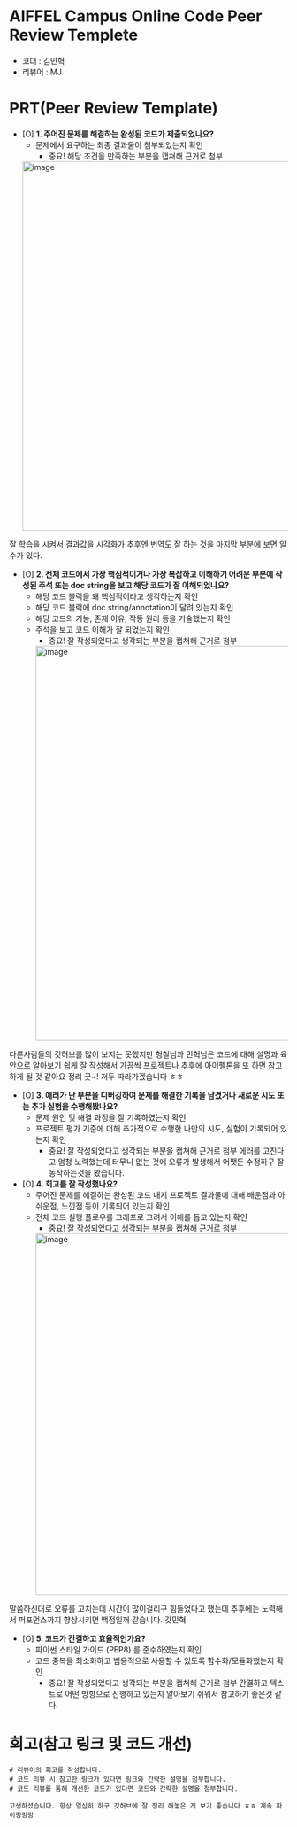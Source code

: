 # AIFFEL Campus Online Code Peer Review Templete
- 코더 : 김민혁
- 리뷰어 : MJ


# PRT(Peer Review Template)
- [O]  **1. 주어진 문제를 해결하는 완성된 코드가 제출되었나요?**
    - 문제에서 요구하는 최종 결과물이 첨부되었는지 확인
        - 중요! 해당 조건을 만족하는 부분을 캡쳐해 근거로 첨부
    <img width="667" alt="image" src="https://github.com/user-attachments/assets/bf2093f1-9d23-4a7c-a91a-8686654b9e36">
잘 학습을 시켜서 결과값을 시각화가 추후엔 번역도 잘 하는 것을 마지막 부분에 보면 알수가 있다.
- [O]  **2. 전체 코드에서 가장 핵심적이거나 가장 복잡하고 이해하기 어려운 부분에 작성된 
주석 또는 doc string을 보고 해당 코드가 잘 이해되었나요?**
    - 해당 코드 블럭을 왜 핵심적이라고 생각하는지 확인
    - 해당 코드 블럭에 doc string/annotation이 달려 있는지 확인
    - 해당 코드의 기능, 존재 이유, 작동 원리 등을 기술했는지 확인
    - 주석을 보고 코드 이해가 잘 되었는지 확인
        - 중요! 잘 작성되었다고 생각되는 부분을 캡쳐해 근거로 첨부
        <img width="713" alt="image" src="https://github.com/user-attachments/assets/90463078-99c7-49d5-a159-135409e53e3b">
다른사람들의 깃허브를 많이 보지는 못했지만 형철님과 민혁님은 코드에 대해 설명과 육안으로 알아보기 쉽게 잘 작성해서 가끔씩 프로젝트나 추후에 아이펠톤을 또 하면 참고하게 될 것 같아요
정리 굿~! 저두 따라가겠습니다 ㅎㅎ
- [O]  **3. 에러가 난 부분을 디버깅하여 문제를 해결한 기록을 남겼거나
새로운 시도 또는 추가 실험을 수행해봤나요?**
    - 문제 원인 및 해결 과정을 잘 기록하였는지 확인
    - 프로젝트 평가 기준에 더해 추가적으로 수행한 나만의 시도, 
    실험이 기록되어 있는지 확인
        - 중요! 잘 작성되었다고 생각되는 부분을 캡쳐해 근거로 첨부
    에러를 고친다고 엄청 노력했는데 터무니 없는 것에 오류가 발생해서 어쨋든 수정하구 잘 동작하는것을 봤습니다.    
- [O]  **4. 회고를 잘 작성했나요?**
    - 주어진 문제를 해결하는 완성된 코드 내지 프로젝트 결과물에 대해
    배운점과 아쉬운점, 느낀점 등이 기록되어 있는지 확인
    - 전체 코드 실행 플로우를 그래프로 그려서 이해를 돕고 있는지 확인
        - 중요! 잘 작성되었다고 생각되는 부분을 캡쳐해 근거로 첨부
        <img width="653" alt="image" src="https://github.com/user-attachments/assets/c215a903-d0a6-4f82-b229-ef4f02e6e29c">
말씀하신대로 오류를 고치는데 시간이 많이걸리구 힘들었다고 했는데 추후에는 노력해서 퍼포먼스까지 향상시키면 백점일꺼 같습니다. 갓민혁
- [O]  **5. 코드가 간결하고 효율적인가요?**
    - 파이썬 스타일 가이드 (PEP8) 를 준수하였는지 확인
    - 코드 중복을 최소화하고 범용적으로 사용할 수 있도록 함수화/모듈화했는지 확인
        - 중요! 잘 작성되었다고 생각되는 부분을 캡쳐해 근거로 첨부
간결하고 텍스트로 어떤 방향으로 진행하고 있는지 알아보기 쉬워서 참고하기 좋은것 같다.

# 회고(참고 링크 및 코드 개선)
```
# 리뷰어의 회고를 작성합니다.
# 코드 리뷰 시 참고한 링크가 있다면 링크와 간략한 설명을 첨부합니다.
# 코드 리뷰를 통해 개선한 코드가 있다면 코드와 간략한 설명을 첨부합니다.

고생하셨습니다. 항상 열심히 하구 깃허브에 잘 정리 해놓은 게 보기 좋습니다 ㅎㅎ 계속 파이링링링
```

